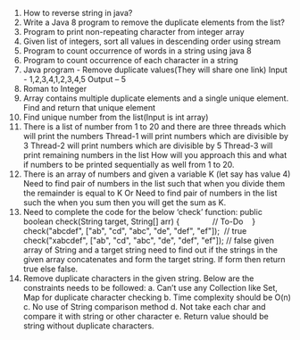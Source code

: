 1. How to reverse string in java?
2. Write a Java 8 program to remove the duplicate elements from the list?
3. Program to print non-repeating character from integer array
4. Given list of integers, sort all values in descending order using stream
5. Program to count occurrence of words in a string using java 8
6. Program to count occurrence of each character in a string
7. Java program - Remove duplicate values(They will share one link)
   Input - 1,2,3,4,1,2,3,4,5
   Output – 5
8. Roman to Integer
9. Array contains multiple duplicate elements and a single unique element. Find and
   return that unique element
10. Find unique number from the list(Input is int array)
11. There is a list of number from 1 to 20 and there are three threads which will print the
    numbers
    Thread-1 will print numbers which are divisible by 3
    Thread-2 will print numbers which are divisible by 5
    Thread-3 will print remaining numbers in the list
    How will you approach this and what if numbers to be printed sequentially as well
    from 1 to 20.
12. There is an array of numbers and given a variable K (let say has value 4)
        Need to find pair of numbers in the list such that when you divide them the remainder
        is equal to K
        Or
        Need to find pair of numbers in the list such the when you sum then you will get the
        sum as K.
13. Need to complete the code for the below ‘check’ function:
    public boolean check(String target, String[] arr) {
              // To-Do
  
}
    check(&quot;abcdef&quot;, [&quot;ab&quot;, &quot;cd&quot;, &quot;abc&quot;, &quot;de&quot;, &quot;def&quot;, &quot;ef&quot;]);  // true
    check(&quot;xabcdef&quot;, [&quot;ab&quot;, &quot;cd&quot;, &quot;abc&quot;, &quot;de&quot;, &quot;def&quot;, &quot;ef&quot;]); // false
    given array of String and a target string need to find out if the strings in the given
    array concatenates and form the target string. If form then return true else false.
14. Remove duplicate characters in the given string. Below are the constraints needs to
    be followed:
    a. Can’t use any Collection like Set, Map for duplicate character checking
    b. Time complexity should be O(n)
    c. No use of String comparison method
    d. Not take each char and compare it with string or other character
    e. Return value should be string without duplicate characters.